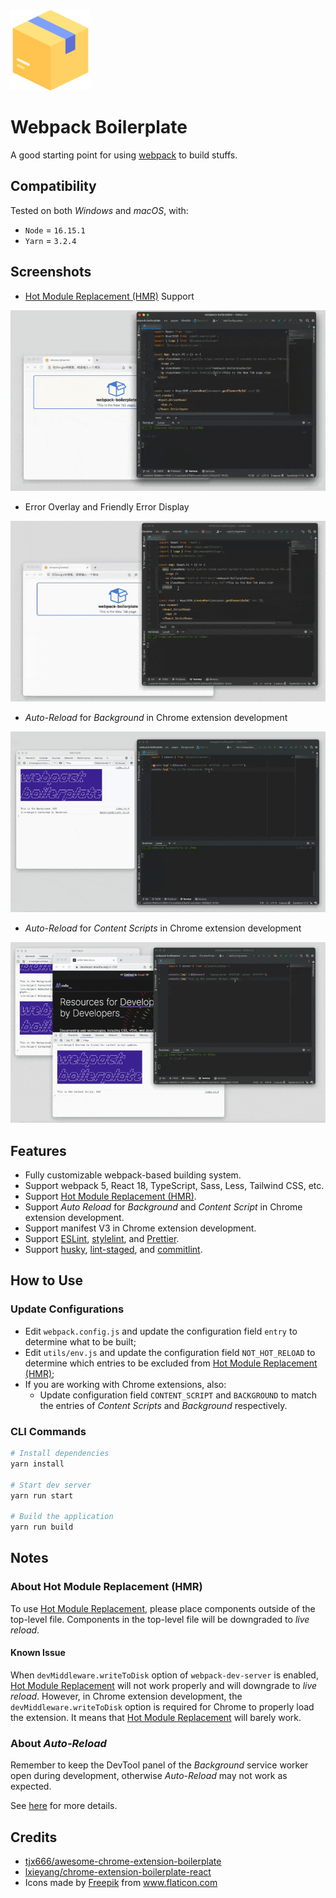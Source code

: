 <img src="public/icon.png" width="128px" alt="Icon" />

# Webpack Boilerplate

A good starting point for using [webpack](https://webpack.js.org/) to build stuffs.

## Compatibility

Tested on both _Windows_ and _macOS_, with:

- `Node` = `16.15.1`
- `Yarn` = `3.2.4`

## Screenshots

- [Hot Module Replacement (HMR)](https://webpack.js.org/concepts/hot-module-replacement/) Support

<img src="docs/hmr.gif" style="zoom:80%;" alt="HMR" />

- Error Overlay and Friendly Error Display

<img src="docs/error.gif" style="zoom:80%;" alt="Error Overlay" />

- _Auto-Reload_ for _Background_ in Chrome extension development

<img src="docs/background.gif" style="zoom:80%;" alt="Background" />

- _Auto-Reload_ for _Content Scripts_ in Chrome extension development

<img src="docs/content-script.gif" style="zoom:80%;" alt="Content Script" />

## Features

- Fully customizable webpack-based building system.
- Support webpack 5, React 18, TypeScript, Sass, Less, Tailwind CSS, etc.
- Support [Hot Module Replacement (HMR)](https://webpack.js.org/concepts/hot-module-replacement/).
- Support _Auto Reload_ for _Background_ and _Content Script_ in Chrome extension development.
- Support manifest V3 in Chrome extension development.
- Support [ESLint](https://www.npmjs.com/package/eslint), [stylelint](https://www.npmjs.com/package/stylelint), and [Prettier](https://www.npmjs.com/package/prettier).
- Support [husky](https://www.npmjs.com/package/husky), [lint-staged](https://www.npmjs.com/package/lint-staged), and [commitlint](https://www.npmjs.com/package/@commitlint/cli).

## How to Use

### Update Configurations

- Edit `webpack.config.js` and update the configuration field `entry` to determine what to be built;
- Edit `utils/env.js` and update the configuration field `NOT_HOT_RELOAD` to determine which entries to be excluded from [Hot Module Replacement (HMR)](https://webpack.js.org/concepts/hot-module-replacement/);
- If you are working with Chrome extensions, also:
  - Update configuration field `CONTENT_SCRIPT` and `BACKGROUND` to match the entries of _Content Scripts_ and _Background_ respectively.

### CLI Commands

```bash
# Install dependencies
yarn install

# Start dev server
yarn run start

# Build the application
yarn run build
```

## Notes

### About Hot Module Replacement (HMR)

To use [Hot Module Replacement](https://webpack.js.org/concepts/hot-module-replacement/), please place components outside of the top-level file. Components in the top-level file will be downgraded to _live reload_.

#### Known Issue

When `devMiddleware.writeToDisk` option of `webpack-dev-server` is enabled, [Hot Module Replacement](https://webpack.js.org/concepts/hot-module-replacement/) will not work properly and will downgrade to _live reload_. However, in Chrome extension development, the `devMiddleware.writeToDisk` option is required for Chrome to properly load the extension. It means that [Hot Module Replacement](https://webpack.js.org/concepts/hot-module-replacement/) will barely work.

### About _Auto-Reload_

Remember to keep the DevTool panel of the _Background_ service worker open during development, otherwise _Auto-Reload_ may not work as expected.

See [here](docs/auto-reload.md) for more details.

## Credits

- [tjx666/awesome-chrome-extension-boilerplate](https://github.com/tjx666/awesome-chrome-extension-boilerplate)
- [lxieyang/chrome-extension-boilerplate-react](https://github.com/lxieyang/chrome-extension-boilerplate-react)
- <div>Icons made by <a href="https://www.flaticon.com/authors/freepik" title="Freepik">Freepik</a> from <a href="https://www.flaticon.com/" title="Flaticon">www.flaticon.com</a></div>
